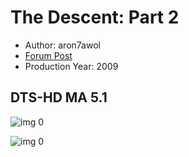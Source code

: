 # The Descent: Part 2

* Author: aron7awol
* [Forum Post](https://www.avsforum.com/threads/bass-eq-for-filtered-movies.2995212/post-58124012)
* Production Year: 2009

## DTS-HD MA 5.1

![img 0](https://i.imgur.com/MMjZmqu.jpg)

![img 0](https://i.imgur.com/iMf9i8s.jpg)

